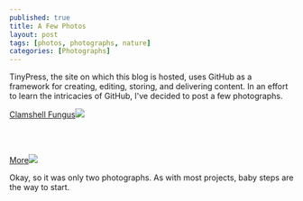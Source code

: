 ```yaml
---
published: true
title: A Few Photos
layout: post
tags: [photos, photographs, nature]
categories: [Photographs]
---
```

TinyPress, the site on which this blog is hosted, uses GitHub as a framework for creating, editing, storing, and delivering content.  In an effort to learn the intricacies of GitHub, I've decided to post a few photographs.

<a href="http://imagizer.imageshack.us/v2/1024x768q90/922/lqQaXm.jpg">Clamshell Fungus<img src="http://imagizer.imageshack.us/v2/1024x768q90/922/lqQaXm.jpg"></a>

<br>
<br>

<a href="http://imagizer.imageshack.us/v2/1024x768q90/922/q6bC5z.jpg">More<img src="http://imagizer.imageshack.us/v2/1024x768q90/922/q6bC5z.jpg"></a>

Okay, so it was only two photographs.  As with most projects, baby steps are the way to start.